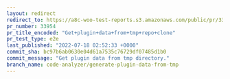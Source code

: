 ```yaml
---
layout: redirect
redirect_to: https://a8c-woo-test-reports.s3.amazonaws.com/public/pr/33954/e2e/index.html
pr_number: 33954
pr_title_encoded: "Get+plugin+data+from+tmp+repo+clone"
pr_test_type: e2e
last_published: "2022-07-18 02:52:33 +0000"
commit_sha: bc97b6ab0630e04d61a7535c76729df07485d1b0
commit_message: "Get plugin data from tmp directory."
branch_name: code-analyzer/generate-plugin-data-from-tmp
---
```

